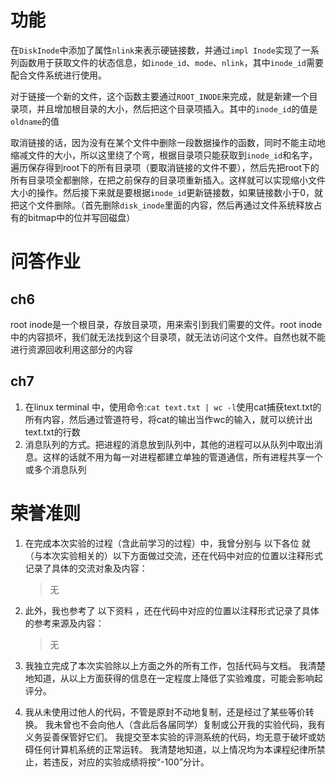 # 功能

在`DiskInode`中添加了属性`nlink`来表示硬链接数，并通过`impl Inode`实现了一系列函数用于获取文件的状态信息，如`inode_id`、`mode`、`nlink`，其中`inode_id`需要配合文件系统进行使用。

对于链接一个新的文件，这个函数主要通过`ROOT_INODE`来完成，就是新建一个目录项，并且增加根目录的大小，然后把这个目录项插入。其中的`inode_id`的值是`oldname`的值

取消链接的话，因为没有在某个文件中删除一段数据操作的函数，同时不能主动地缩减文件的大小，所以这里绕了个弯，根据目录项只能获取到`inode_id`和名字，遍历保存得到root下的所有目录项（要取消链接的文件不要），然后先把root下的所有目录项全都删除，在把之前保存的目录项重新插入。这样就可以实现缩小文件大小的操作。然后接下来就是要根据`inode_id`更新链接数，如果链接数小于0，就把这个文件删除。（首先删除`disk_inode`里面的内容，然后再通过文件系统释放占有的bitmap中的位并写回磁盘）

# 问答作业

## ch6

 root inode是一个根目录，存放目录项，用来索引到我们需要的文件。root inode中的内容损坏，我们就无法找到这个目录项，就无法访问这个文件。自然也就不能进行资源回收利用这部分的内容

## ch7

1. 在linux terminal 中，使用命令:`cat text.txt | wc -l`使用cat捕获text.txt的所有内容，然后通过管道符号，将cat的输出当作wc的输入，就可以统计出text.txt的行数
2. 消息队列的方式。把进程的消息放到队列中，其他的进程可以从队列中取出消息。这样的话就不用为每一对进程都建立单独的管道通信，所有进程共享一个或多个消息队列

# 荣誉准则

1. 在完成本次实验的过程（含此前学习的过程）中，我曾分别与 以下各位 就（与本次实验相关的）以下方面做过交流，还在代码中对应的位置以注释形式记录了具体的交流对象及内容：

   > 无


2. 此外，我也参考了 以下资料 ，还在代码中对应的位置以注释形式记录了具体的参考来源及内容：

   >  无


3. 我独立完成了本次实验除以上方面之外的所有工作，包括代码与文档。 我清楚地知道，从以上方面获得的信息在一定程度上降低了实验难度，可能会影响起评分。

4. 我从未使用过他人的代码，不管是原封不动地复制，还是经过了某些等价转换。 我未曾也不会向他人（含此后各届同学）复制或公开我的实验代码，我有义务妥善保管好它们。 我提交至本实验的评测系统的代码，均无意于破坏或妨碍任何计算机系统的正常运转。 我清楚地知道，以上情况均为本课程纪律所禁止，若违反，对应的实验成绩将按“-100”分计。

